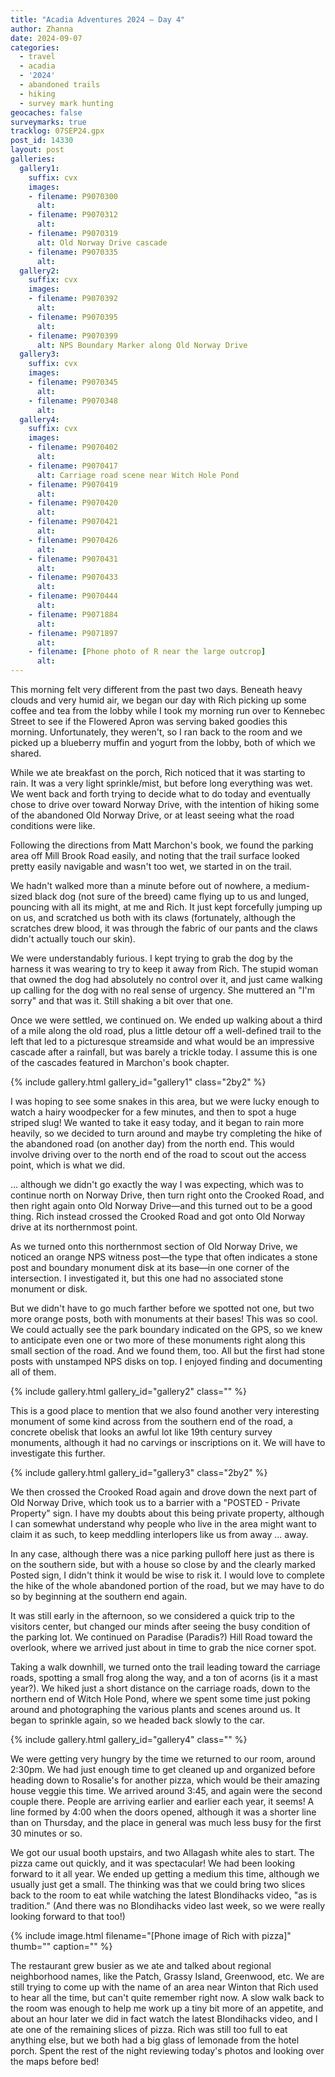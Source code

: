 ```yaml
---
title: "Acadia Adventures 2024 – Day 4"
author: Zhanna
date: 2024-09-07
categories: 
  - travel
  - acadia
  - '2024'
  - abandoned trails
  - hiking
  - survey mark hunting
geocaches: false
surveymarks: true
tracklog: 07SEP24.gpx
post_id: 14330
layout: post
galleries:
  gallery1:
    suffix: cvx
    images:
    - filename: P9070300
      alt:        
    - filename: P9070312
      alt: 
    - filename: P9070319
      alt: Old Norway Drive cascade        
    - filename: P9070335
      alt:   
  gallery2:
    suffix: cvx
    images:
    - filename: P9070392
      alt:        
    - filename: P9070395
      alt: 
    - filename: P9070399
      alt: NPS Boundary Marker along Old Norway Drive          
  gallery3:
    suffix: cvx
    images:
    - filename: P9070345
      alt:        
    - filename: P9070348
      alt:       
  gallery4:
    suffix: cvx
    images:
    - filename: P9070402
      alt:        
    - filename: P9070417
      alt: Carriage road scene near Witch Hole Pond   
    - filename: P9070419
      alt:        
    - filename: P9070420
      alt:  
    - filename: P9070421
      alt:        
    - filename: P9070426
      alt:  
    - filename: P9070431
      alt:        
    - filename: P9070433
      alt:  
    - filename: P9070444
      alt:        
    - filename: P9071884
      alt:     
    - filename: P9071897
      alt:     
    - filename: [Phone photo of R near the large outcrop]
      alt:                
---
```


This morning felt very different from the past two days. Beneath heavy clouds and very humid air, we began our day with Rich picking up some coffee and tea from the lobby while I took my morning run over to Kennebec Street to see if the Flowered Apron was serving baked goodies this morning. Unfortunately, they weren't, so I ran back to the room and we picked up a blueberry muffin and yogurt from the lobby, both of which we shared.

While we ate breakfast on the porch, Rich noticed that it was starting to rain. It was a very light sprinkle/mist, but before long everything was wet. We went back and forth trying to decide what to do today and eventually chose to drive over toward Norway Drive, with the intention of hiking some of the abandoned Old Norway Drive, or at least seeing what the road conditions were like.

Following the directions from Matt Marchon's book, we found the parking area off Mill Brook Road easily, and noting that the trail surface looked pretty easily navigable and wasn't too wet, we started in on the trail. 

We hadn't walked more than a minute before out of nowhere, a medium-sized black dog (not sure of the breed) came flying up to us and lunged, pouncing with all its might, at me and Rich. It just kept forcefully jumping up on us, and scratched us both with its claws (fortunately, although the scratches drew blood, it was through the fabric of our pants and the claws didn't actually touch our skin). 

We were understandably furious. I kept trying to grab the dog by the harness it was wearing to try to keep it away from Rich. The stupid woman that owned the dog had absolutely no control over it, and just came walking up calling for the dog with no real sense of urgency. She muttered an "I'm sorry" and that was it. Still shaking a bit over that one.

Once we were settled, we continued on. We ended up walking about a third of a mile along the old road, plus a little detour off a well-defined trail to the left that led to a picturesque streamside and what would be an impressive cascade after a rainfall, but was barely a trickle today. I assume this is one of the cascades featured in Marchon's book chapter. 

{% include gallery.html gallery_id="gallery1" class="2by2" %}

I was hoping to see some snakes in this area, but we were lucky enough to watch a hairy woodpecker for a few minutes, and then to spot a huge striped slug! We wanted to take it easy today, and it began to rain more heavily, so we decided to turn around and maybe try completing the hike of the abandoned road (on another day) from the north end. This would involve driving over to the north end of the road to scout out the access point, which is what we did. 

... although we didn't go exactly the way I was expecting, which was to continue north on Norway Drive, then turn right onto the Crooked Road, and then right again onto Old Norway Drive—and this turned out to be a good thing. Rich instead crossed the Crooked Road and got onto Old Norway drive at its northernmost point.

As we turned onto this northernmost section of Old Norway Drive, we noticed an orange NPS witness post—the type that often indicates a stone post and boundary monument disk at its base—in one corner of the intersection. I investigated it, but this one had no associated stone monument or disk.

But we didn't have to go much farther before we spotted not one, but two more orange posts, both with monuments at their bases! This was so cool. We could actually see the park boundary indicated on the GPS, so we knew to anticipate even one or two more of these monuments right along this small section of the road. And we found them, too.  All but the first had stone posts with unstamped NPS disks on top. I enjoyed finding and documenting all of them.

{% include gallery.html gallery_id="gallery2" class="" %}

This is a good place to mention that we also found another very interesting monument of some kind across from the southern end of the road, a concrete obelisk that looks an awful lot like 19th century survey monuments, although it had no carvings or inscriptions on it. We will have to investigate this further.

{% include gallery.html gallery_id="gallery3" class="2by2" %}

We then crossed the Crooked Road again and drove down the next part of Old Norway Drive, which took us to a barrier with a "POSTED - Private Property" sign. I have my doubts about this being private property, although I can somewhat understand why people who live in the area might want to claim it as such, to keep meddling interlopers like us from away ... away. 

In any case, although there was a nice parking pulloff here just as there is on the southern side, but with a house so close by and the clearly marked Posted sign, I didn't think it would be wise to risk it. I would love to complete the hike of the whole abandoned portion of the road, but we may have to do so by beginning at the southern end again.

It was still early in the afternoon, so we considered a quick trip to the visitors center, but changed our minds after seeing the busy condition of the parking lot. We continued on Paradise (Paradis?) Hill Road toward the overlook, where we arrived just about in time to grab the nice corner spot. 

Taking a walk downhill, we turned onto the trail leading toward the carriage roads, spotting a small frog along the way, and a ton of acorns (is it a mast year?). We hiked just a short distance on the carriage roads, down to the northern end of Witch Hole Pond, where we spent some time just poking around and photographing the various plants and scenes around us. It began to sprinkle again, so we headed back slowly to the car.

{% include gallery.html gallery_id="gallery4" class="" %}

We were getting very hungry by the time we returned to our room, around 2:30pm. We had just enough time to get cleaned up and organized before heading down to Rosalie's for another pizza, which would be their amazing house veggie this time. We arrived around 3:45, and again were the second couple there. People are arriving earlier and earlier each year, it seems! A line formed by 4:00 when the doors opened, although it was a shorter line than on Thursday, and the place in general was much less busy for the first 30 minutes or so. 

We got our usual booth upstairs, and two Allagash white ales to start. The pizza came out quickly, and it was spectacular! We had been looking forward to it all year. We ended up getting a medium this time, although we usually just get a small. The thinking was that we could bring two slices back to the room to eat while watching the latest Blondihacks video, "as is tradition." (And there was no Blondihacks video last week, so we were really looking forward to that too!)

{% include image.html filename="[Phone image of Rich with pizza]" thumb="" caption="" %}

The restaurant grew busier as we ate and talked about regional neighborhood names, like the Patch, Grassy Island, Greenwood, etc. We are still trying to come up with the name of an area near Winton that Rich used to hear all the time, but can't quite remember right now. A slow walk back to the room was enough to help me work up a tiny bit more of an appetite, and about an hour later we did in fact watch the latest Blondihacks video, and I ate one of the remaining slices of pizza. Rich was still too full to eat anything else, but we both had a big glass of lemonade from the hotel porch. Spent the rest of the night reviewing today's photos and looking over the maps before bed!